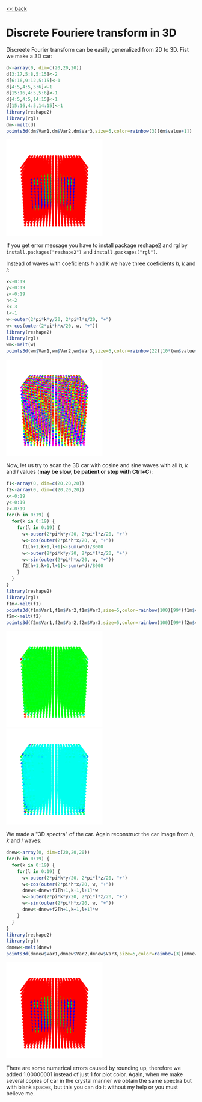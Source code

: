 [<< back](../README.md)

# Discrete Fouriere transform in 3D

Discreete Fourier transform can be easilly generalized from 2D to 3D. Fist we make a 3D car:
```R
d<-array(0, dim=c(20,20,20))
d[3:17,5:8,5:15]<-2
d[6:16,9:12,5:15]<-1
d[4:5,4:5,5:6]<-1
d[15:16,4:5,5:6]<-1
d[4:5,4:5,14:15]<-1
d[15:16,4:5,14:15]<-1
library(reshape2)
library(rgl)
dm<-melt(d)
points3d(dm$Var1,dm$Var2,dm$Var3,size=5,color=rainbow(3)[dm$value+1])
```
![Fig1](fig1.png)

If you get error message you have to install package reshape2 and rgl by `install.packages("reshape2")`
and `install.packages("rgl")`.

Instead of waves with coeficients *h* and *k* we have three coeficients *h*, *k* and *l*:
```R
x<-0:19
y<-0:19
z<-0:19
h<-2
k<-3
l<-1
w<-outer(2*pi*k*y/20, 2*pi*l*z/20, "+")
w<-cos(outer(2*pi*h*x/20, w, "+"))
library(reshape2)
library(rgl)
wm<-melt(w)
points3d(wm$Var1,wm$Var2,wm$Var3,size=5,color=rainbow(22)[10*(wm$value+1)+1])
```
![Fig2](fig2.png)

Now, let us try to scan the 3D car with cosine and sine waves with all *h*, *k* and *l* values
(**may be slow, be patient or stop with Ctrl+C**):
```R
f1<-array(0, dim=c(20,20,20))
f2<-array(0, dim=c(20,20,20))
x<-0:19
y<-0:19
z<-0:19
for(h in 0:19) {
  for(k in 0:19) {
    for(l in 0:19) {
      w<-outer(2*pi*k*y/20, 2*pi*l*z/20, "+")
      w<-cos(outer(2*pi*h*x/20, w, "+"))
      f1[h+1,k+1,l+1]<-sum(w*d)/8000
      w<-outer(2*pi*k*y/20, 2*pi*l*z/20, "+")
      w<-sin(outer(2*pi*h*x/20, w, "+"))
      f2[h+1,k+1,l+1]<-sum(w*d)/8000
    }
  }
}
library(reshape2)
library(rgl)
f1m<-melt(f1)
points3d(f1m$Var1,f1m$Var2,f1m$Var3,size=5,color=rainbow(100)[99*(f1m$value-min(f1m$value))/(max(f1m$value)-min(f1m$value))+1])
f2m<-melt(f2)
points3d(f2m$Var1,f2m$Var2,f2m$Var3,size=5,color=rainbow(100)[99*(f2m$value-min(f2m$value))/(max(f2m$value)-min(f2m$value))+1])
```
![Fig3](fig3.png)
![Fig4](fig4.png)

We made a "3D spectra" of the car. Again reconstruct the car image from *h*, *k* and *l* waves:
```R
dnew<-array(0, dim=c(20,20,20))
for(h in 0:19) {
  for(k in 0:19) {
    for(l in 0:19) {
      w<-outer(2*pi*k*y/20, 2*pi*l*z/20, "+")
      w<-cos(outer(2*pi*h*x/20, w, "+"))
      dnew<-dnew+f1[h+1,k+1,l+1]*w
      w<-outer(2*pi*k*y/20, 2*pi*l*z/20, "+")
      w<-sin(outer(2*pi*h*x/20, w, "+"))
      dnew<-dnew+f2[h+1,k+1,l+1]*w
    }
  }
}
library(reshape2)
library(rgl)
dmnew<-melt(dnew)
points3d(dmnew$Var1,dmnew$Var2,dmnew$Var3,size=5,color=rainbow(3)[dmnew$value+1.00000001])
```
![Fig5](fig5.png)

There are some numerical errors caused by rounding up, therefore we added 1.00000001 instead of
just 1 for plot color. Again, when we make several copies of car in the crystal manner we obtain
the same spectra but with blank spaces, but this you can do it without my help or you must believe
me.


